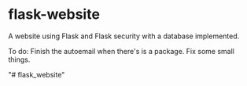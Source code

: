 # flask-website
A website using Flask and Flask security with a database implemented.

To do: 
  Finish the autoemail when there's is a package.
  Fix some small things.
  
"# flask_website" 

